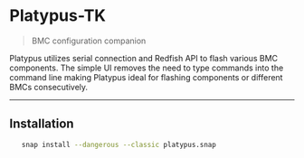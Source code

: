 # Platypus-TK

> BMC configuration companion

Platypus utilizes serial connection and Redfish API to flash various BMC 
components. The simple UI removes the need to type commands into the command line
making Platypus ideal for flashing components or different BMCs consecutively.

---
## Installation
   ```sh
      snap install --dangerous --classic platypus.snap
   ```



